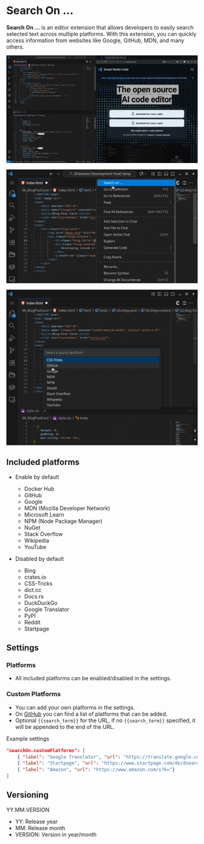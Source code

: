 # Search On ...
**Search On ...** is an editor extension that allows developers to easily search selected text across multiple platforms. With this extension, you can quickly access information from websites like Google, GitHub, MDN, and many others.

![](images/demo.gif)

![](images/SearchOn.png)

![](images/SelectPlatform.png)

## Included platforms
- Enable by default
  - Docker Hub
  - GitHub
  - Google
  - MDN (Mozilla Developer Network)
  - Microsoft Learn
  - NPM (Node Package Manager)
  - NuGet
  - Stack Overflow
  - Wikipedia
  - YouTube

- Disabled by default
  - Bing
  - crates.io
  - CSS-Tricks
  - dict.cc
  - Docs.rs
  - DuckDuckGo
  - Google Translator
  - PyPI
  - Reddit
  - Startpage

## Settings

### Platforms
- All included platforms can be enabled/disabled in the settings.

### Custom Platforms
- You can add your own platforms in the settings.
- On [GitHub](https://github.com/saxc/search-on/blob/main/Platforms.md) you can find a list of platforms that can be added.
- Optional `{{search_term}}` for the URL, if no `{{search_term}}` specified, it will be appended to the end of the URL.

Example settings
```json
"searchOn.customPlatforms": [
    { "label": "Google Translator", "url": "https://translate.google.com/?text={{search_term}}"},
    { "label": "Startpage", "url": "https://www.startpage.com/do/dsearch?q="},
    { "label": "Amazon", "url": "https://www.amazon.com/s?k="}
]
```

## Versioning
YY.MM.VERSION

- YY: Release year
- MM: Release month
- VERSION: Version in year/month